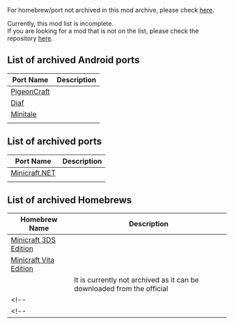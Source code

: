 
For homebrew/port not archived in this mod archive, please check [here](https://github.com/FurnishedChunk/Minicraft-Mod-Archives/blob/master/README.md#unarchived-mod-list).  

Currently, this mod list is incomplete.  
If you are looking for a mod that is not on the list, please check the repository [here](https://github.com/FurnishedChunk/Minicraft-Mod-Archives/tree/master/Minicraft%20Ports/).  

## List of archived Android ports
| Port Name | Description |
| ---- | ---- |
| [PigeonCraft](https://github.com/FurnishedChunk/Minicraft-Mod-Archives/tree/master/Minicraft%20Ports/Minicraft%20Android/PigeonCraft/Readme.md) |  |
| [Diaf](https://github.com/FurnishedChunk/Minicraft-Mod-Archives/tree/master/Minicraft%20Ports/Minicraft%20Android/diaf/Readme.md) |  |
| [Minitale](https://github.com/FurnishedChunk/Minicraft-Mod-Archives/tree/master/Minicraft%20Ports/Minicraft%20Android/MiniTale/readme.md) |  |
| [](/readme.md) |  |

## List of archived ports
| Port Name | Description |
| ---- | ---- |
| [Minicraft.NET](https://github.com/FurnishedChunk/Minicraft-Mod-Archives/tree/master/Minicraft%20Ports/MiniCraft.NET/Readme.md) |  |
| [](/readme.md) |  |


## List of archived Homebrews
| Homebrew Name | Description |
| ---- | ---- |
| [Minicraft 3DS Edition](https://github.com/FurnishedChunk/Minicraft-Mod-Archives/tree/master/Minicraft%20Ports/Minicraft%20Homebrews/Minicraft%203DS%20Homebrew%20Edition/readme.md) |  |
| [Minicraft Vita Edition](https://github.com/FurnishedChunk/Minicraft-Mod-Archives/tree/master/Minicraft%20Ports/Minicraft%20Homebrews/Minicraft%20PSVita%20Homebrew%20Edition/readme.md) |  |
| []() | It is currently not archived as it can be downloaded from the official |
<!--| []() | |-->
<!-- | [](/readme.md) |  | -->